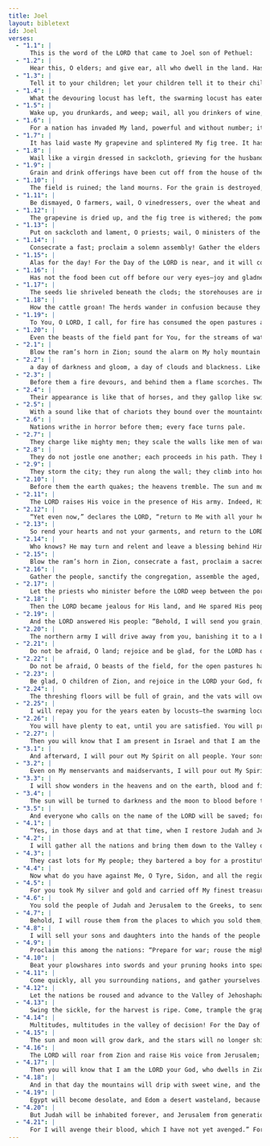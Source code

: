 ```yaml
---
title: Joel
layout: bibletext
id: Joel
verses:
  - "1.1": |
      This is the word of the LORD that came to Joel son of Pethuel:
  - "1.2": |
      Hear this, O elders; and give ear, all who dwell in the land. Has anything like this ever happened in your days or in the days of your fathers?
  - "1.3": |
      Tell it to your children; let your children tell it to their children, and their children to the next generation.
  - "1.4": |
      What the devouring locust has left, the swarming locust has eaten; what the swarming locust has left, the young locust has eaten; and what the young locust has left, the destroying locust has eaten.
  - "1.5": |
      Wake up, you drunkards, and weep; wail, all you drinkers of wine, because of the sweet wine, for it has been cut off from your mouth.
  - "1.6": |
      For a nation has invaded My land, powerful and without number; its teeth are the teeth of a lion, and its fangs are the fangs of a lioness.
  - "1.7": |
      It has laid waste My grapevine and splintered My fig tree. It has stripped off the bark and thrown it away; the branches have turned white.
  - "1.8": |
      Wail like a virgin dressed in sackcloth, grieving for the husband of her youth.
  - "1.9": |
      Grain and drink offerings have been cut off from the house of the LORD; the priests are in mourning, those who minister before the LORD.
  - "1.10": |
      The field is ruined; the land mourns. For the grain is destroyed, the new wine is dried up, and the oil fails.
  - "1.11": |
      Be dismayed, O farmers, wail, O vinedressers, over the wheat and barley, because the harvest of the field has perished.
  - "1.12": |
      The grapevine is dried up, and the fig tree is withered; the pomegranate, palm, and apple—all the trees of the orchard—are withered. Surely the joy of mankind has dried up.
  - "1.13": |
      Put on sackcloth and lament, O priests; wail, O ministers of the altar. Come, spend the night in sackcloth, O ministers of my God, because the grain and drink offerings are withheld from the house of your God.
  - "1.14": |
      Consecrate a fast; proclaim a solemn assembly! Gather the elders and all the residents of the land to the house of the LORD your God, and cry out to the LORD.
  - "1.15": |
      Alas for the day! For the Day of the LORD is near, and it will come like destruction from the Almighty.
  - "1.16": |
      Has not the food been cut off before our very eyes—joy and gladness from the house of our God?
  - "1.17": |
      The seeds lie shriveled beneath the clods; the storehouses are in ruins; the granaries are broken down, for the grain has withered away.
  - "1.18": |
      How the cattle groan! The herds wander in confusion because they have no pasture. Even the flocks of sheep are suffering.
  - "1.19": |
      To You, O LORD, I call, for fire has consumed the open pastures and flames have scorched all the trees of the field.
  - "1.20": |
      Even the beasts of the field pant for You, for the streams of water have dried up, and fire has consumed the open pastures.
  - "2.1": |
      Blow the ram’s horn in Zion; sound the alarm on My holy mountain! Let all who dwell in the land tremble, for the Day of the LORD is coming; indeed, it is near—
  - "2.2": |
      a day of darkness and gloom, a day of clouds and blackness. Like the dawn overspreading the mountains a great and strong army appears, such as never was of old, nor will ever be in ages to come.
  - "2.3": |
      Before them a fire devours, and behind them a flame scorches. The land before them is like the Garden of Eden, but behind them, it is like a desert wasteland—surely nothing will escape them.
  - "2.4": |
      Their appearance is like that of horses, and they gallop like swift steeds.
  - "2.5": |
      With a sound like that of chariots they bound over the mountaintops, like the crackling of fire consuming stubble, like a mighty army deployed for battle.
  - "2.6": |
      Nations writhe in horror before them; every face turns pale.
  - "2.7": |
      They charge like mighty men; they scale the walls like men of war. Each one marches in formation, not swerving from the course.
  - "2.8": |
      They do not jostle one another; each proceeds in his path. They burst through the defenses, never breaking ranks.
  - "2.9": |
      They storm the city; they run along the wall; they climb into houses, entering through windows like thieves.
  - "2.10": |
      Before them the earth quakes; the heavens tremble. The sun and moon grow dark, and the stars lose their brightness.
  - "2.11": |
      The LORD raises His voice in the presence of His army. Indeed, His camp is very large, for mighty are those who obey His command. For the Day of the LORD is great and very dreadful. Who can endure it?
  - "2.12": |
      “Yet even now,” declares the LORD, “return to Me with all your heart, with fasting, weeping, and mourning.”
  - "2.13": |
      So rend your hearts and not your garments, and return to the LORD your God. For He is gracious and compassionate, slow to anger, abounding in loving devotion. And He relents from sending disaster.
  - "2.14": |
      Who knows? He may turn and relent and leave a blessing behind Him—grain and drink offerings for the LORD your God.
  - "2.15": |
      Blow the ram’s horn in Zion, consecrate a fast, proclaim a sacred assembly.
  - "2.16": |
      Gather the people, sanctify the congregation, assemble the aged, gather the children, even those nursing at the breast. Let the bridegroom leave his room, and the bride her chamber.
  - "2.17": |
      Let the priests who minister before the LORD weep between the portico and the altar, saying, “Spare Your people, O LORD, and do not make Your heritage a reproach, an object of scorn among the nations. Why should they say among the peoples, ‘Where is their God?’”
  - "2.18": |
      Then the LORD became jealous for His land, and He spared His people.
  - "2.19": |
      And the LORD answered His people: “Behold, I will send you grain, new wine, and oil, and by them you will be satisfied. I will never again make you a reproach among the nations.
  - "2.20": |
      The northern army I will drive away from you, banishing it to a barren and desolate land, its front ranks into the Eastern Sea, and its rear guard into the Western Sea. And its stench will rise; its foul odor will ascend. For He has done great things.
  - "2.21": |
      Do not be afraid, O land; rejoice and be glad, for the LORD has done great things.
  - "2.22": |
      Do not be afraid, O beasts of the field, for the open pastures have turned green, the trees bear their fruit, and the fig tree and vine yield their best.
  - "2.23": |
      Be glad, O children of Zion, and rejoice in the LORD your God, for He has given you the autumn rains for your vindication. He sends you showers, both autumn and spring rains, as before.
  - "2.24": |
      The threshing floors will be full of grain, and the vats will overflow with new wine and oil.
  - "2.25": |
      I will repay you for the years eaten by locusts—the swarming locust, the young locust, the destroying locust, and the devouring locust—My great army that I sent against you.
  - "2.26": |
      You will have plenty to eat, until you are satisfied. You will praise the name of the LORD your God, who has worked wonders for you. My people will never again be put to shame.
  - "2.27": |
      Then you will know that I am present in Israel and that I am the LORD your God, and there is no other. My people will never again be put to shame.
  - "3.1": |
      And afterward, I will pour out My Spirit on all people. Your sons and daughters will prophesy, your old men will dream dreams, your young men will see visions.
  - "3.2": |
      Even on My menservants and maidservants, I will pour out My Spirit in those days.
  - "3.3": |
      I will show wonders in the heavens and on the earth, blood and fire and columns of smoke.
  - "3.4": |
      The sun will be turned to darkness and the moon to blood before the coming of the great and awesome Day of the LORD.
  - "3.5": |
      And everyone who calls on the name of the LORD will be saved; for on Mount Zion and in Jerusalem there will be deliverance, as the LORD has promised, among the remnant called by the LORD.”
  - "4.1": |
      “Yes, in those days and at that time, when I restore Judah and Jerusalem from captivity,
  - "4.2": |
      I will gather all the nations and bring them down to the Valley of Jehoshaphat. There I will enter into judgment against them concerning My people, My inheritance, Israel, whom they have scattered among the nations as they divided up My land.
  - "4.3": |
      They cast lots for My people; they bartered a boy for a prostitute and sold a girl for wine to drink.
  - "4.4": |
      Now what do you have against Me, O Tyre, Sidon, and all the regions of Philistia? Are you rendering against Me a recompense? If you retaliate against Me, I will swiftly and speedily return your recompense upon your heads.
  - "4.5": |
      For you took My silver and gold and carried off My finest treasures to your temples.
  - "4.6": |
      You sold the people of Judah and Jerusalem to the Greeks, to send them far from their homeland.
  - "4.7": |
      Behold, I will rouse them from the places to which you sold them; I will return your recompense upon your heads.
  - "4.8": |
      I will sell your sons and daughters into the hands of the people of Judah, and they will sell them to the Sabeans—to a distant nation.” Indeed, the LORD has spoken.
  - "4.9": |
      Proclaim this among the nations: “Prepare for war; rouse the mighty men; let all the men of war advance and attack!
  - "4.10": |
      Beat your plowshares into swords and your pruning hooks into spears. Let the weak say, ‘I am strong!’
  - "4.11": |
      Come quickly, all you surrounding nations, and gather yourselves. Bring down Your mighty ones, O LORD.
  - "4.12": |
      Let the nations be roused and advance to the Valley of Jehoshaphat, for there I will sit down to judge all the nations on every side.
  - "4.13": |
      Swing the sickle, for the harvest is ripe. Come, trample the grapes, for the winepress is full; the wine vats overflow because their wickedness is great.
  - "4.14": |
      Multitudes, multitudes in the valley of decision! For the Day of the LORD is near in the valley of decision.
  - "4.15": |
      The sun and moon will grow dark, and the stars will no longer shine.
  - "4.16": |
      The LORD will roar from Zion and raise His voice from Jerusalem; heaven and earth will tremble. But the LORD will be a refuge for His people, a stronghold for the people of Israel.
  - "4.17": |
      Then you will know that I am the LORD your God, who dwells in Zion, My holy mountain. Jerusalem will be holy, never again to be overrun by foreigners.
  - "4.18": |
      And in that day the mountains will drip with sweet wine, and the hills will flow with milk. All the streams of Judah will run with water, and a spring will flow from the house of the LORD to water the Valley of Acacias.
  - "4.19": |
      Egypt will become desolate, and Edom a desert wasteland, because of the violence done to the people of Judah, in whose land they shed innocent blood.
  - "4.20": |
      But Judah will be inhabited forever, and Jerusalem from generation to generation.
  - "4.21": |
      For I will avenge their blood, which I have not yet avenged.” For the LORD dwells in Zion.
---
```

